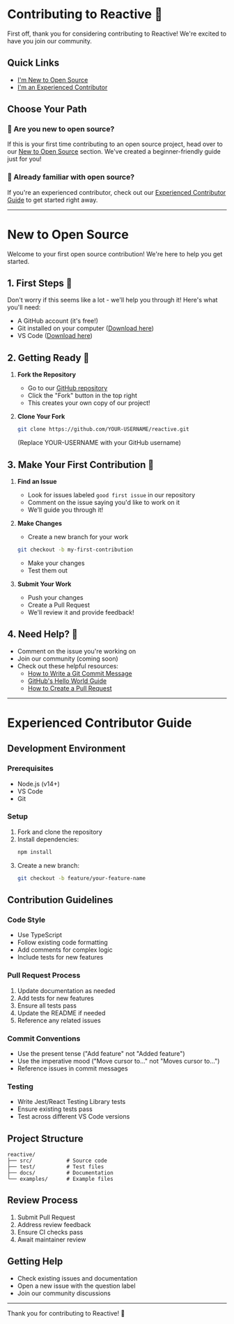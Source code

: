 # Contributing to Reactive 🚀

First off, thank you for considering contributing to Reactive! We're excited to have you join our community.

## Quick Links

- [I'm New to Open Source](#new-to-open-source)
- [I'm an Experienced Contributor](#experienced-contributor-guide)

## Choose Your Path

### 🌱 Are you new to open source?
If this is your first time contributing to an open source project, head over to our [New to Open Source](#new-to-open-source) section. We've created a beginner-friendly guide just for you!

### 🚀 Already familiar with open source?
If you're an experienced contributor, check out our [Experienced Contributor Guide](#experienced-contributor-guide) to get started right away.

---

# New to Open Source

Welcome to your first open source contribution! We're here to help you get started. 

## 1. First Steps 👣

Don't worry if this seems like a lot - we'll help you through it! Here's what you'll need:

- A GitHub account (it's free!)
- Git installed on your computer ([Download here](https://git-scm.com/downloads))
- VS Code ([Download here](https://code.visualstudio.com/))

## 2. Getting Ready 🎯

1. **Fork the Repository**
   - Go to our [GitHub repository](https://github.com/oslabs-beta/reactive)
   - Click the "Fork" button in the top right
   - This creates your own copy of our project!

2. **Clone Your Fork**
   ```bash
   git clone https://github.com/YOUR-USERNAME/reactive.git
   ```
   (Replace YOUR-USERNAME with your GitHub username)

## 3. Make Your First Contribution 🎉

1. **Find an Issue**
   - Look for issues labeled `good first issue` in our repository
   - Comment on the issue saying you'd like to work on it
   - We'll guide you through it!

2. **Make Changes**
   - Create a new branch for your work
   ```bash
   git checkout -b my-first-contribution
   ```
   - Make your changes
   - Test them out

3. **Submit Your Work**
   - Push your changes
   - Create a Pull Request
   - We'll review it and provide feedback!

## 4. Need Help? 🤝

- Comment on the issue you're working on
- Join our community (coming soon)
- Check out these helpful resources:
  - [How to Write a Git Commit Message](https://chris.beams.io/posts/git-commit/)
  - [GitHub's Hello World Guide](https://guides.github.com/activities/hello-world/)
  - [How to Create a Pull Request](https://docs.github.com/en/github/collaborating-with-pull-requests/proposing-changes-to-your-work-with-pull-requests/creating-a-pull-request)

---

# Experienced Contributor Guide

## Development Environment

### Prerequisites
- Node.js (v14+)
- VS Code
- Git

### Setup
1. Fork and clone the repository
2. Install dependencies:
   ```bash
   npm install
   ```
3. Create a new branch:
   ```bash
   git checkout -b feature/your-feature-name
   ```

## Contribution Guidelines

### Code Style
- Use TypeScript
- Follow existing code formatting
- Add comments for complex logic
- Include tests for new features

### Pull Request Process
1. Update documentation as needed
2. Add tests for new features
3. Ensure all tests pass
4. Update the README if needed
5. Reference any related issues

### Commit Conventions
- Use the present tense ("Add feature" not "Added feature")
- Use the imperative mood ("Move cursor to..." not "Moves cursor to...")
- Reference issues in commit messages

### Testing
- Write Jest/React Testing Library tests
- Ensure existing tests pass
- Test across different VS Code versions

## Project Structure
```
reactive/
├── src/           # Source code
├── test/          # Test files
├── docs/          # Documentation
└── examples/      # Example files
```

## Review Process
1. Submit Pull Request
2. Address review feedback
3. Ensure CI checks pass
4. Await maintainer review

## Getting Help
- Check existing issues and documentation
- Open a new issue with the question label
- Join our community discussions

---

Thank you for contributing to Reactive! 🎉